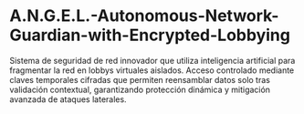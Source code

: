 # A.N.G.E.L.-Autonomous-Network-Guardian-with-Encrypted-Lobbying
Sistema de seguridad de red innovador que utiliza inteligencia artificial para fragmentar la red en lobbys virtuales aislados. Acceso controlado mediante claves temporales cifradas que permiten reensamblar datos solo tras validación contextual, garantizando protección dinámica y mitigación avanzada de ataques laterales.

